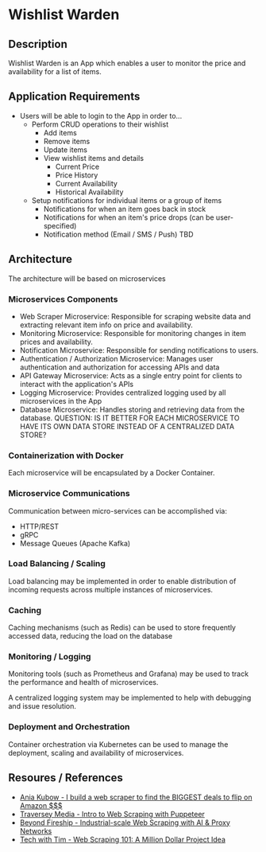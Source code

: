 # Wishlist Warden

## Description

Wishlist Warden is an App which enables a user to monitor the price and availability for a list of items.

## Application Requirements

- Users will be able to login to the App in order to...
  - Perform CRUD operations to their wishlist
    - Add items
    - Remove items
    - Update items
    - View wishlist items and details
      - Current Price
      - Price History
      - Current Availability
      - Historical Availability
  - Setup notifications for individual items or a group of items
    - Notifications for when an item goes back in stock
    - Notifications for when an item's price drops (can be user-specified)
    - Notification method (Email / SMS / Push) TBD

## Architecture

The architecture will be based on microservices

### Microservices Components

- Web Scraper Microservice: Responsible for scraping website data and extracting relevant item info on price and availability.
- Monitoring Microservice: Responsible for monitoring changes in item prices and availability.
- Notification Microservice: Responsible for sending notifications to users.
- Authentication / Authorization Microservice: Manages user authentication and authorization for accessing APIs and data
- API Gateway Microservice: Acts as a single entry point for clients to interact with the application's APIs
- Logging Microservice: Provides centralized logging used by all microservices in the App
- Database Microservice: Handles storing and retrieving data from the database. QUESTION: IS IT BETTER FOR EACH MICROSERVICE TO HAVE ITS OWN DATA STORE INSTEAD OF A CENTRALIZED DATA STORE?

### Containerization with Docker

Each microservice will be encapsulated by a Docker Container.

### Microservice Communications

Communication between micro-services can be accomplished via:
- HTTP/REST
- gRPC
- Message Queues (Apache Kafka)

### Load Balancing / Scaling

Load balancing may be implemented in order to enable distribution of incoming requests across multiple instances of microservices.

### Caching

Caching mechanisms (such as Redis) can be used to store frequently accessed data, reducing the load on the database

### Monitoring / Logging

Monitoring tools (such as Prometheus and Grafana) may be used to track the performance and health of microservices.

A centralized logging system may be implemented to help with debugging and issue resolution.

### Deployment and Orchestration

Container orchestration via Kubernetes can be used to manage the deployment, scaling and availability of microservices.

## Resoures / References
- [Ania Kubow - I build a web scraper to find the BIGGEST deals to flip on Amazon $$$](https://www.youtube.com/watch?v=2hSC2HaPJDA)
- [Traversey Media - Intro to Web Scraping with Puppeteer](https://www.youtube.com/watch?v=S67gyqnYHmI)
- [Beyond Fireship - Industrial-scale Web Scraping with AI & Proxy Networks](https://www.youtube.com/watch?v=qo_fUjb02ns)
- [Tech with Tim - Web Scraping 101: A Million Dollar Project Idea](https://www.youtube.com/watch?v=DJnH0jR8y5Q)
